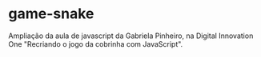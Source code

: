 # game-snake

Ampliação da aula de javascript da Gabriela Pinheiro, na Digital Innovation One "Recriando o jogo da cobrinha com JavaScript".

